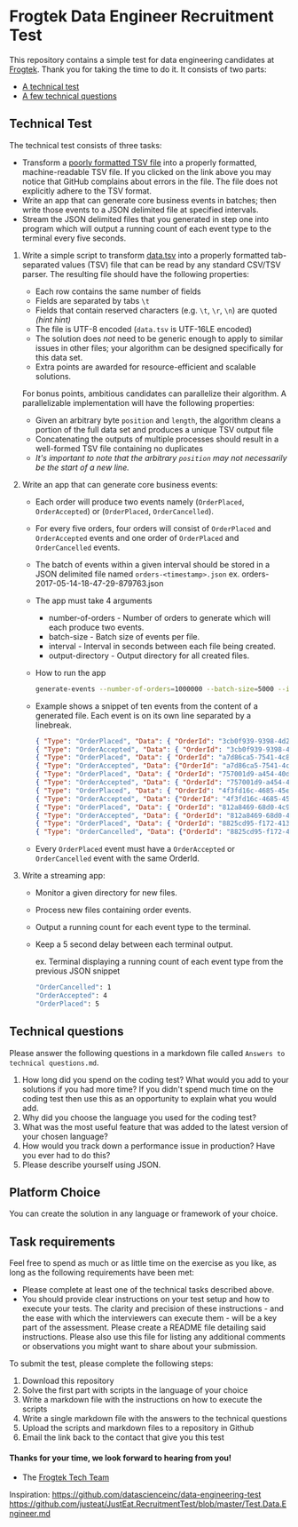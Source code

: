 # Frogtek Data Engineer Recruitment Test

This repository contains a simple test for data engineering candidates at [Frogtek](http://frogtek.org). Thank you for taking the time to do it. It consists of two parts:

* [A technical test](#technical-test)
* [A few technical questions](#technical-questions)

## Technical Test

The technical test consists of three tasks:

* Transform a [poorly formatted TSV file](https://github.com/Frogtek/recruitment-tests/blob/master/data/data.tsv) into a properly formatted, machine-readable TSV file. If you clicked on the link above you may notice that GitHub complains about errors in the file. The file does not explicitly adhere to the TSV format.
* Write an app that can generate core business events in batches; then write those events to a JSON delimited file at specified intervals.
* Stream the JSON delimited files that you generated in step one into program which will output a running count of each event type to the terminal every five seconds.



1. Write a simple script to transform [data.tsv](https://github.com/Frogtek/recruitment-tests/blob/master/data/data.tsv) into a properly formatted tab-separated values (TSV) file that can be read by any standard CSV/TSV parser. The resulting file should have the
following properties:

    * Each row contains the same number of fields
    * Fields are separated by tabs `\t`
    * Fields that contain reserved characters (e.g. `\t`, `\r`, `\n`) are quoted *(hint hint)*
    * The file is UTF-8 encoded (`data.tsv` is UTF-16LE encoded)
    * The solution does *not* need to be generic enough to apply to similar issues in other files; your algorithm can be designed specifically for this data set.
    * Extra points are awarded for resource-efficient and scalable solutions.

    For bonus points, ambitious candidates can parallelize their algorithm. A parallelizable implementation will have the following properties:
    * Given an arbitrary byte `position` and `length`, the algorithm cleans a portion of the full data set and produces a unique TSV output file
    * Concatenating the outputs of multiple processes should result in a well-formed TSV file containing no duplicates
    * *It's important to note that the arbitrary `position` may not necessarily be the start of a new line.*


2. Write an app that can generate core business events:

	* Each order will produce two events namely (`OrderPlaced`, `OrderAccepted`) or (`OrderPlaced`, `OrderCancelled`).
	* For every five orders, four orders will consist of `OrderPlaced` and `OrderAccepted` events and one order of `OrderPlaced` and `OrderCancelled` events.
	* The batch of events within a given interval should be stored in a JSON delimited file named `orders-<timestamp>.json` ex. orders-2017-05-14-18-47-29-879763.json
	* The app must take 4 arguments
		* number-of-orders - Number of orders to generate which will each produce two events.
		* batch-size - Batch size of events per file.
		* interval - Interval in seconds between each file being created.
		* output-directory - Output directory for all created files.
	* How to run the app

		```bash
		generate-events --number-of-orders=1000000 --batch-size=5000 --interval=1 --output-directory=<local-dir>
		```
	* Example shows a snippet of ten events from the content of a generated file. Each event is on its own line separated by a linebreak.

		```json
		{ "Type": "OrderPlaced", "Data": { "OrderId": "3cb0f939-9398-4d29-a28f-2a1a3a6ce3b2", "TimestampUtc": "2017-05-14T19:12:32Z" } }
		{ "Type": "OrderAccepted", "Data": { "OrderId": "3cb0f939-9398-4d29-a28f-2a1a3a6ce3b2", "TimestampUtc": "2017-05-14T19:12:32Z"} }
		{ "Type": "OrderPlaced", "Data": { "OrderId": "a7d86ca5-7541-4c86-a7ad-1bec2b070b3c", "TimestampUtc": "2017-05-14T19:12:33Z" } }
		{ "Type": "OrderAccepted", "Data": {"OrderId": "a7d86ca5-7541-4c86-a7ad-1bec2b070b3c", "TimestampUtc": "2017-05-14T19:12:33Z"} }
		{ "Type": "OrderPlaced", "Data": { "OrderId": "757001d9-a454-40d3-a14b-9f0f9440be9f", "TimestampUtc": "2017-05-14T19:12:34Z" } }
		{ "Type": "OrderAccepted", "Data": { "OrderId": "757001d9-a454-40d3-a14b-9f0f9440be9f", "TimestampUtc": "2017-05-14T19:12:34Z"} }
		{ "Type": "OrderPlaced", "Data": { "OrderId": "4f3fd16c-4685-45e6-a6f9-823f5f73a7d0", "TimestampUtc": "2017-05-14T19:12:35Z" } }
		{ "Type": "OrderAccepted", "Data": {"OrderId": "4f3fd16c-4685-45e6-a6f9-823f5f73a7d0", "TimestampUtc": "2017-05-14T19:12:35Z"} }
		{ "Type": "OrderPlaced", "Data": { "OrderId": "812a8469-68d0-4c9b-8429-d46d51d63db3", "TimestampUtc": "2017-05-14T19:12:36Z" } }
		{ "Type": "OrderAccepted", "Data": { "OrderId": "812a8469-68d0-4c9b-8429-d46d51d63db3", "TimestampUtc": "2017-05-14T19:12:36Z"} }
		{ "Type": "OrderPlaced", "Data": { "OrderId": "8825cd95-f172-4132-9793-864b4dd725df", "TimestampUtc": "2017-05-14T19:12:37Z" } }
		{ "Type": "OrderCancelled", "Data": {"OrderId": "8825cd95-f172-4132-9793-864b4dd725df", "TimestampUtc": "2017-05-14T19:12:37Z"} }
		```
	* Every `OrderPlaced` event must have a `OrderAccepted` or `OrderCancelled` event with the same OrderId.

2. Write a streaming app:

	* Monitor a given directory for new files.
	* Process new files containing order events.
	* Output a running count for each event type to the terminal.
	* Keep a 5 second delay between each terminal output.

		ex. Terminal displaying a running count of each event type from the previous JSON snippet
		```bash
		"OrderCancelled": 1
		"OrderAccepted": 4
		"OrderPlaced": 5
		```

## Technical questions

Please answer the following questions in a markdown file called `Answers to technical questions.md`.

1. How long did you spend on the coding test? What would you add to your solutions if you had more time? If you didn't spend much time on the coding test then use this as an opportunity to explain what you would add.
2. Why did you choose the language you used for the coding test?
3. What was the most useful feature that was added to the latest version of your chosen language?
4. How would you track down a performance issue in production? Have you ever had to do this?
5. Please describe yourself using JSON.

## Platform Choice

You can create the solution in any language or framework of your choice.

## Task requirements

Feel free to spend as much or as little time on the exercise as you like, as long as the following requirements have been met:

- Please complete at least one of the technical tasks described above.
- You should provide clear instructions on your test setup and how to execute your tests. The clarity and precision of these instructions - and the ease with which the interviewers can execute them - will be a key part of the assessment. Please create a README file detailing said instructions. Please also use this file for listing any additional comments or observations you might want to share about your submission.

To submit the test, please complete the following steps:

1. Download this repository
2. Solve the first part with scripts in the language of your choice
3. Write a markdown file with the instructions on how to execute the scripts
3. Write a single markdown file with the answers to the technical questions
4. Upload the scripts and markdown files to a repository in Github
5. Email the link back to the contact that give you this test

#### Thanks for your time, we look forward to hearing from you!
- The [Frogtek Tech Team](https://developing.frogtek.org)

Inspiration:
https://github.com/datascienceinc/data-engineering-test
https://github.com/justeat/JustEat.RecruitmentTest/blob/master/Test.Data.Engineer.md
